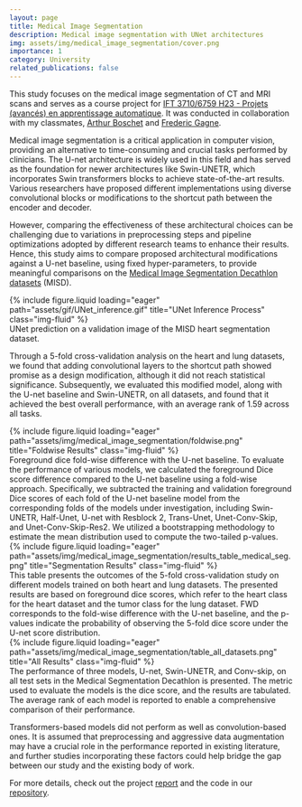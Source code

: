 ```yaml
---
layout: page
title: Medical Image Segmentation
description: Medical image segmentation with UNet architectures
img: assets/img/medical_image_segmentation/cover.png
importance: 1
category: University
related_publications: false
---
```


This study focuses on the medical image segmentation of CT and MRI scans and serves as a course project for [IFT 3710/6759 H23 - Projets (avancés) en apprentissage automatique](https://alexhernandezgarcia.github.io/teaching/mlprojects23/). It was conducted in collaboration with my classmates, [Arthur Boschet](https://github.com/ArthurBoschet) and [Frederic Gagne](https://github.com/fregagne).

Medical image segmentation is a critical application in computer vision, providing an alternative to time-consuming and crucial tasks performed by clinicians. The U-net architecture is widely used in this field and has served as the foundation for newer architectures like Swin-UNETR, which incorporates Swin transformers blocks to achieve state-of-the-art results. Various researchers have proposed different implementations using diverse convolutional blocks or modifications to the shortcut path between the encoder and decoder.

However, comparing the effectiveness of these architectural choices can be challenging due to variations in preprocessing steps and pipeline optimizations adopted by different research teams to enhance their results. Hence, this study aims to compare proposed architectural modifications against a U-net baseline, using fixed hyper-parameters, to provide meaningful comparisons on the [Medical Image Segmentation Decathlon datasets](http://medicaldecathlon.com/) (MISD).

<div class="row justify-content-center">
    <div class="col-12">
        {% include figure.liquid loading="eager" path="assets/gif/UNet_inference.gif" title="UNet Inference Process" class="img-fluid" %}
    </div>
</div>
<div class="caption">
    UNet prediction on a validation image of the MISD heart segmentation dataset.
</div>

Through a 5-fold cross-validation analysis on the heart and lung datasets, we found that adding convolutional layers to the shortcut path showed promise as a design modification, although it did not reach statistical significance. Subsequently, we evaluated this modified model, along with the U-net baseline and Swin-UNETR, on all datasets, and found that it achieved the best overall performance, with an average rank of 1.59 across all tasks.

<div class="row justify-content-center">
    <div class="col-12">
        {% include figure.liquid loading="eager" path="assets/img/medical_image_segmentation/foldwise.png" title="Foldwise Results" class="img-fluid" %}
    </div>
</div>
<div class="caption">
    Foreground dice fold-wise difference with the U-net baseline. To evaluate the performance of various models, we calculated the foreground Dice score difference compared to the U-net baseline using a fold-wise approach. Specifically, we subtracted the training and validation foreground Dice scores of each fold of the U-net baseline model from the corresponding folds of the models under investigation, including Swin-UNETR, Half-Unet, U-net with Resblock 2, Trans-Unet, Unet-Conv-Skip, and Unet-Conv-Skip-Res2. We utilized a bootstrapping methodology to estimate the mean distribution used to compute the two-tailed p-values.
</div>

<div class="row justify-content-center">
    <div class="col-12">
        {% include figure.liquid loading="eager" path="assets/img/medical_image_segmentation/results_table_medical_seg.png" title="Segmentation Results" class="img-fluid" %}
    </div>
</div>
<div class="caption">
    This table presents the outcomes of the 5-fold cross-validation study on different models trained on both heart and lung datasets. The presented results are based on foreground dice scores, which refer to the heart class for the heart dataset and the tumor class for the lung dataset. FWD corresponds to the fold-wise difference with the U-net baseline, and the p-values indicate the probability of observing the 5-fold dice score under the U-net score distribution.
</div>

<div class="row justify-content-center">
    <div class="col-md-8">
        {% include figure.liquid loading="eager" path="assets/img/medical_image_segmentation/table_all_datasets.png" title="All Results" class="img-fluid" %}
    </div>
</div>
<div class="caption">
    The performance of three models, U-net, Swin-UNETR, and Conv-skip, on all test sets in the Medical Segmentation Decathlon is presented. The metric used to evaluate the models is the dice score, and the results are tabulated. The average rank of each model is reported to enable a comprehensive comparison of their performance.
</div>

Transformers-based models did not perform as well as convolution-based ones. It is assumed that preprocessing and aggressive data augmentation may have a crucial role in the performance reported in existing literature, and further studies incorporating these factors could help bridge the gap between our study and the existing body of work.

For more details, check out the project [report](https://clem2507.github.io/assets/pdf/MedicalSegmentationReport.pdf) and the code in our [repository](https://github.com/ArthurBoschet/medical_segmentation).
